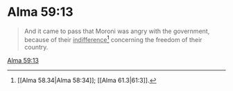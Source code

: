 # Alma 59:13

> And it came to pass that Moroni was angry with the government, because of their <u>indifference</u>[^a] concerning the freedom of their country.

[Alma 59:13](https://www.churchofjesuschrist.org/study/scriptures/bofm/alma/59?lang=eng&id=p13#p13)


[^a]: [[Alma 58.34|Alma 58:34]]; [[Alma 61.3|61:3]].  
